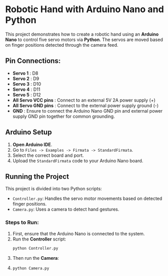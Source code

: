 # Robotic Hand with Arduino Nano and Python

This project demonstrates how to create a robotic hand using an **Arduino Nano** to control five servo motors via **Python**. The servos are moved based on finger positions detected through the camera feed.

## Pin Connections:
- **Servo 1** : D8
- **Servo 2** : D9
- **Servo 3** : D10
- **Servo 4** : D11
- **Servo 5** : D12
- **All Servo VCC pins** : Connect to an external 5V 2A power supply (+)
- **All Servo GND pins** : Connect to the external power supply ground (-)
- **GND** : Ensure to connect the Arduino Nano GND pin and external power supply GND pin together for common grounding.

## Arduino Setup

1. **Open Arduino IDE**.
2. Go to `Files -> Examples -> Firmata -> StandardFirmata`.
3. Select the correct board and port.
4. Upload the `StandardFirmata` code to your Arduino Nano board.

## Running the Project

This project is divided into two Python scripts:
- `Controller.py`: Handles the servo motor movements based on detected finger positions.
- `Camera.py`: Uses a camera to detect hand gestures.

### Steps to Run:

1. First, ensure that the Arduino Nano is connected to the system.
2. Run the **Controller** script:
   ```bash
   python Controller.py
3. Then run the **Camera**:
4. ```bash
   python Camera.py
